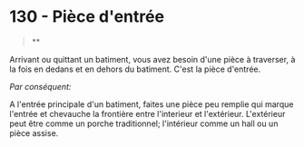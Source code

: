 # 130 - Pièce d'entrée

> **

Arrivant ou quittant un batiment, vous avez besoin d'une pièce à traverser, à la fois en dedans et en dehors du batiment. C'est la pièce d'entrée.

_Par conséquent:_

A l'entrée principale d'un batiment, faites une pièce peu remplie qui marque l'entrée et chevauche la frontière entre l'interieur et l'extérieur. L'extérieur peut être comme un porche traditionnel; l'intérieur comme un hall ou un pièce assise.
 
